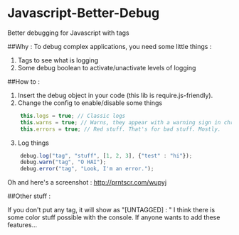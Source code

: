 Javascript-Better-Debug
=======================

Better debugging for Javascript with tags

##Why :
To debug complex applications, you need some little things :
1. Tags to see what is logging
2. Some debug boolean to activate/unactivate levels of logging

##How to :

1. Insert the debug object in your code (this lib is require.js-friendly).
2. Change the config to enable/disable some things

```javascript
	this.logs = true; // Classic logs
	this.warns = true; // Warns, they appear with a warning sign in chrome
	this.errors = true; // Red stuff. That's for bad stuff. Mostly.
```	


3. Log things
	
```javascript
	debug.log("tag", "stuff", [1, 2, 3], {"test" : "hi"});
	debug.warn("tag", "O HAI");
	debug.error("tag", "Look, I'm an error.");
```

Oh and here's a screenshot : http://prntscr.com/wupyj

##Other stuff :

If you don't put any tag, it will show as "[UNTAGGED] : "
I think there is some color stuff possible with the console. If anyone wants to add these features...